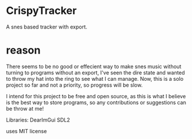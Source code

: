 # CrispyTracker
 A snes based tracker with export.

# reason
There seems to be no good or effecient way to make snes music without turning to programs without an export, I've seen the dire state and wanted to throw my hat into the ring to see what I can manage.
Now, this is a solo project so far and not a priority, so progress will be slow.

I intend for this project to be free and open source, as this is what I believe is the best way to store programs, so any contributions or suggestions can be throw at me!

Libraries:
	DearImGui
	SDL2

uses MIT license